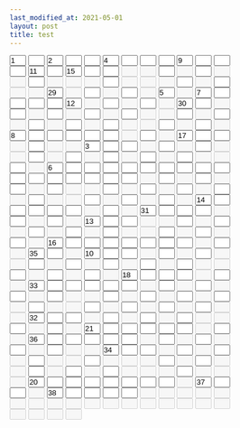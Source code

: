 ```yaml
---
last_modified_at: 2021-05-01
layout: post
title: test
---
```

<style>
* { 
    margin: 0;
    padding: 0;
    box-sizing: border-box;
}
</style>
<form action="/">
<input type="text" id=id1 name="fname" size="1" value="1" >
<input type="text" id=id2 name="fname" size="1"  >
<input type="text" id=id3 name="fname" size="1" value="2" >
<input type="text" id=id4 name="fname" size="1"  >
<input type="text" id=id5 name="fname" size="1"  >
<input type="text" id=id6 name="fname" size="1" value="4" >
<input type="text" id=id7 name="fname" size="1"  >
<input type="text" id=id8 name="fname" size="1"  >
<input type="text" id=id9 name="fname" size="1"  >
<input type="text" id=id10 name="fname" size="1" value="9" >
<input type="text" id=id11 name="fname" size="1"  >
<input type="text" id=id12 name="fname" size="1"  >
<input type="text" id=id13 name="fname" size="1"  >
<input type="text" id=id14 name="fname" size="1" value="11" >
<input type="text" id=id15 name="fname" size="1"  >
<input type="text" id=id16 name="fname" size="1" value="15" >
<input type="text" id=id17 name="fname" size="1"  >
<input type="text" id=id18 name="fname" size="1"  >
<input type="text" id=id19 name="fname" size="1" disabled size="1">
<input type="text" id=id20 name="fname" size="1" disabled size="1">
<input type="text" id=id21 name="fname" size="1"  >
<input type="text" id=id22 name="fname" size="1" disabled size="1">
<input type="text" id=id23 name="fname" size="1"  >
<input type="text" id=id24 name="fname" size="1" disabled size="1">
<input type="text" id=id25 name="fname" size="1" disabled size="1">
<input type="text" id=id26 name="fname" size="1"  >
<input type="text" id=id27 name="fname" size="1" disabled size="1">
<input type="text" id=id28 name="fname" size="1" disabled size="1">
<input type="text" id=id29 name="fname" size="1" disabled size="1">
<input type="text" id=id30 name="fname" size="1"  >
<input type="text" id=id31 name="fname" size="1" disabled size="1">
<input type="text" id=id32 name="fname" size="1" disabled size="1">
<input type="text" id=id33 name="fname" size="1" disabled size="1">
<input type="text" id=id34 name="fname" size="1"  >
<input type="text" id=id35 name="fname" size="1" disabled size="1">
<input type="text" id=id36 name="fname" size="1"  >
<input type="text" id=id37 name="fname" size="1" disabled size="1">
<input type="text" id=id38 name="fname" size="1" disabled size="1">
<input type="text" id=id39 name="fname" size="1" value="29" >
<input type="text" id=id40 name="fname" size="1" disabled size="1">
<input type="text" id=id41 name="fname" size="1"  >
<input type="text" id=id42 name="fname" size="1" disabled size="1">
<input type="text" id=id43 name="fname" size="1"  >
<input type="text" id=id44 name="fname" size="1" disabled size="1">
<input type="text" id=id45 name="fname" size="1" value="5" >
<input type="text" id=id46 name="fname" size="1" disabled size="1">
<input type="text" id=id47 name="fname" size="1" value="7" >
<input type="text" id=id48 name="fname" size="1"  >
<input type="text" id=id49 name="fname" size="1"  >
<input type="text" id=id50 name="fname" size="1"  >
<input type="text" id=id51 name="fname" size="1"  >
<input type="text" id=id52 name="fname" size="1" value="12" >
<input type="text" id=id53 name="fname" size="1" disabled size="1">
<input type="text" id=id54 name="fname" size="1"  >
<input type="text" id=id55 name="fname" size="1" disabled size="1">
<input type="text" id=id56 name="fname" size="1"  >
<input type="text" id=id57 name="fname" size="1" disabled size="1">
<input type="text" id=id58 name="fname" size="1" value="30" >
<input type="text" id=id59 name="fname" size="1"  >
<input type="text" id=id60 name="fname" size="1" disabled size="1">
<input type="text" id=id61 name="fname" size="1"  >
<input type="text" id=id62 name="fname" size="1" disabled size="1">
<input type="text" id=id63 name="fname" size="1"  >
<input type="text" id=id64 name="fname" size="1" disabled size="1">
<input type="text" id=id65 name="fname" size="1"  >
<input type="text" id=id66 name="fname" size="1" disabled size="1">
<input type="text" id=id67 name="fname" size="1"  >
<input type="text" id=id68 name="fname" size="1" disabled size="1">
<input type="text" id=id69 name="fname" size="1" disabled size="1">
<input type="text" id=id70 name="fname" size="1"  >
<input type="text" id=id71 name="fname" size="1" disabled size="1">
<input type="text" id=id72 name="fname" size="1"  >
<input type="text" id=id73 name="fname" size="1" disabled size="1">
<input type="text" id=id74 name="fname" size="1"  >
<input type="text" id=id75 name="fname" size="1" disabled size="1">
<input type="text" id=id76 name="fname" size="1"  >
<input type="text" id=id77 name="fname" size="1" disabled size="1">
<input type="text" id=id78 name="fname" size="1"  >
<input type="text" id=id79 name="fname" size="1" disabled size="1">
<input type="text" id=id80 name="fname" size="1" disabled size="1">
<input type="text" id=id81 name="fname" size="1"  >
<input type="text" id=id82 name="fname" size="1" disabled size="1">
<input type="text" id=id83 name="fname" size="1"  >
<input type="text" id=id84 name="fname" size="1" disabled size="1">
<input type="text" id=id85 name="fname" size="1" value="8" >
<input type="text" id=id86 name="fname" size="1"  >
<input type="text" id=id87 name="fname" size="1"  >
<input type="text" id=id88 name="fname" size="1"  >
<input type="text" id=id89 name="fname" size="1"  >
<input type="text" id=id90 name="fname" size="1"  >
<input type="text" id=id91 name="fname" size="1" disabled size="1">
<input type="text" id=id92 name="fname" size="1"  >
<input type="text" id=id93 name="fname" size="1" disabled size="1">
<input type="text" id=id94 name="fname" size="1" value="17" >
<input type="text" id=id95 name="fname" size="1"  >
<input type="text" id=id96 name="fname" size="1"  >
<input type="text" id=id97 name="fname" size="1" disabled size="1">
<input type="text" id=id98 name="fname" size="1"  >
<input type="text" id=id99 name="fname" size="1" disabled size="1">
<input type="text" id=id100 name="fname" size="1" disabled size="1">
<input type="text" id=id101 name="fname" size="1" value="3" >
<input type="text" id=id102 name="fname" size="1"  >
<input type="text" id=id103 name="fname" size="1"  >
<input type="text" id=id104 name="fname" size="1" disabled size="1">
<input type="text" id=id105 name="fname" size="1"  >
<input type="text" id=id106 name="fname" size="1" disabled size="1">
<input type="text" id=id107 name="fname" size="1"  >
<input type="text" id=id108 name="fname" size="1" disabled size="1">
<input type="text" id=id109 name="fname" size="1" disabled size="1">
<input type="text" id=id110 name="fname" size="1"  >
<input type="text" id=id111 name="fname" size="1" disabled size="1">
<input type="text" id=id112 name="fname" size="1"  >
<input type="text" id=id113 name="fname" size="1" disabled size="1">
<input type="text" id=id114 name="fname" size="1"  >
<input type="text" id=id115 name="fname" size="1" disabled size="1">
<input type="text" id=id116 name="fname" size="1"  >
<input type="text" id=id117 name="fname" size="1" disabled size="1">
<input type="text" id=id118 name="fname" size="1"  >
<input type="text" id=id119 name="fname" size="1" disabled size="1">
<input type="text" id=id120 name="fname" size="1" disabled size="1">
<input type="text" id=id121 name="fname" size="1"  >
<input type="text" id=id122 name="fname" size="1" disabled size="1">
<input type="text" id=id123 name="fname" size="1" value="6" >
<input type="text" id=id124 name="fname" size="1"  >
<input type="text" id=id125 name="fname" size="1"  >
<input type="text" id=id126 name="fname" size="1"  >
<input type="text" id=id127 name="fname" size="1"  >
<input type="text" id=id128 name="fname" size="1"  >
<input type="text" id=id129 name="fname" size="1"  >
<input type="text" id=id130 name="fname" size="1"  >
<input type="text" id=id131 name="fname" size="1"  >
<input type="text" id=id132 name="fname" size="1"  >
<input type="text" id=id133 name="fname" size="1"  >
<input type="text" id=id134 name="fname" size="1"  >
<input type="text" id=id135 name="fname" size="1"  >
<input type="text" id=id136 name="fname" size="1"  >
<input type="text" id=id137 name="fname" size="1"  >
<input type="text" id=id138 name="fname" size="1"  >
<input type="text" id=id139 name="fname" size="1"  >
<input type="text" id=id140 name="fname" size="1" disabled size="1">
<input type="text" id=id141 name="fname" size="1"  >
<input type="text" id=id142 name="fname" size="1" disabled size="1">
<input type="text" id=id143 name="fname" size="1"  >
<input type="text" id=id144 name="fname" size="1" disabled size="1">
<input type="text" id=id145 name="fname" size="1"  >
<input type="text" id=id146 name="fname" size="1" disabled size="1">
<input type="text" id=id147 name="fname" size="1"  >
<input type="text" id=id148 name="fname" size="1" disabled size="1">
<input type="text" id=id149 name="fname" size="1" disabled size="1">
<input type="text" id=id150 name="fname" size="1"  >
<input type="text" id=id151 name="fname" size="1" disabled size="1">
<input type="text" id=id152 name="fname" size="1"  >
<input type="text" id=id153 name="fname" size="1" disabled size="1">
<input type="text" id=id154 name="fname" size="1"  >
<input type="text" id=id155 name="fname" size="1" disabled size="1">
<input type="text" id=id156 name="fname" size="1"  >
<input type="text" id=id157 name="fname" size="1" disabled size="1">
<input type="text" id=id158 name="fname" size="1"  >
<input type="text" id=id159 name="fname" size="1" disabled size="1">
<input type="text" id=id160 name="fname" size="1" disabled size="1">
<input type="text" id=id161 name="fname" size="1"  >
<input type="text" id=id162 name="fname" size="1" disabled size="1">
<input type="text" id=id163 name="fname" size="1"  >
<input type="text" id=id164 name="fname" size="1" disabled size="1">
<input type="text" id=id165 name="fname" size="1"  >
<input type="text" id=id166 name="fname" size="1" disabled size="1">
<input type="text" id=id167 name="fname" size="1" value="14" >
<input type="text" id=id168 name="fname" size="1"  >
<input type="text" id=id169 name="fname" size="1"  >
<input type="text" id=id170 name="fname" size="1"  >
<input type="text" id=id171 name="fname" size="1"  >
<input type="text" id=id172 name="fname" size="1"  >
<input type="text" id=id173 name="fname" size="1" disabled size="1">
<input type="text" id=id174 name="fname" size="1"  >
<input type="text" id=id175 name="fname" size="1" disabled size="1">
<input type="text" id=id176 name="fname" size="1" value="31" >
<input type="text" id=id177 name="fname" size="1"  >
<input type="text" id=id178 name="fname" size="1"  >
<input type="text" id=id179 name="fname" size="1"  >
<input type="text" id=id180 name="fname" size="1" disabled size="1">
<input type="text" id=id181 name="fname" size="1"  >
<input type="text" id=id182 name="fname" size="1" disabled size="1">
<input type="text" id=id183 name="fname" size="1"  >
<input type="text" id=id184 name="fname" size="1" disabled size="1">
<input type="text" id=id185 name="fname" size="1" value="13" >
<input type="text" id=id186 name="fname" size="1"  >
<input type="text" id=id187 name="fname" size="1"  >
<input type="text" id=id188 name="fname" size="1" disabled size="1">
<input type="text" id=id189 name="fname" size="1" disabled size="1">
<input type="text" id=id190 name="fname" size="1"  >
<input type="text" id=id191 name="fname" size="1" disabled size="1">
<input type="text" id=id192 name="fname" size="1"  >
<input type="text" id=id193 name="fname" size="1" disabled size="1">
<input type="text" id=id194 name="fname" size="1"  >
<input type="text" id=id195 name="fname" size="1" disabled size="1">
<input type="text" id=id196 name="fname" size="1"  >
<input type="text" id=id197 name="fname" size="1" disabled size="1">
<input type="text" id=id198 name="fname" size="1"  >
<input type="text" id=id199 name="fname" size="1" disabled size="1">
<input type="text" id=id200 name="fname" size="1" disabled size="1">
<input type="text" id=id201 name="fname" size="1"  >
<input type="text" id=id202 name="fname" size="1" disabled size="1">
<input type="text" id=id203 name="fname" size="1"  >
<input type="text" id=id204 name="fname" size="1" disabled size="1">
<input type="text" id=id205 name="fname" size="1"  >
<input type="text" id=id206 name="fname" size="1" disabled size="1">
<input type="text" id=id207 name="fname" size="1" value="16" >
<input type="text" id=id208 name="fname" size="1"  >
<input type="text" id=id209 name="fname" size="1"  >
<input type="text" id=id210 name="fname" size="1"  >
<input type="text" id=id211 name="fname" size="1"  >
<input type="text" id=id212 name="fname" size="1"  >
<input type="text" id=id213 name="fname" size="1"  >
<input type="text" id=id214 name="fname" size="1"  >
<input type="text" id=id215 name="fname" size="1" disabled size="1">
<input type="text" id=id216 name="fname" size="1"  >
<input type="text" id=id217 name="fname" size="1" disabled size="1">
<input type="text" id=id218 name="fname" size="1" value="35" >
<input type="text" id=id219 name="fname" size="1"  >
<input type="text" id=id220 name="fname" size="1" disabled size="1">
<input type="text" id=id221 name="fname" size="1" value="10" >
<input type="text" id=id222 name="fname" size="1"  >
<input type="text" id=id223 name="fname" size="1"  >
<input type="text" id=id224 name="fname" size="1" disabled size="1">
<input type="text" id=id225 name="fname" size="1"  >
<input type="text" id=id226 name="fname" size="1" disabled size="1">
<input type="text" id=id227 name="fname" size="1"  >
<input type="text" id=id228 name="fname" size="1" disabled size="1">
<input type="text" id=id229 name="fname" size="1" disabled size="1">
<input type="text" id=id230 name="fname" size="1"  >
<input type="text" id=id231 name="fname" size="1" disabled size="1">
<input type="text" id=id232 name="fname" size="1"  >
<input type="text" id=id233 name="fname" size="1" disabled size="1">
<input type="text" id=id234 name="fname" size="1"  >
<input type="text" id=id235 name="fname" size="1" disabled size="1">
<input type="text" id=id236 name="fname" size="1"  >
<input type="text" id=id237 name="fname" size="1" disabled size="1">
<input type="text" id=id238 name="fname" size="1"  >
<input type="text" id=id239 name="fname" size="1" disabled size="1">
<input type="text" id=id240 name="fname" size="1" disabled size="1">
<input type="text" id=id241 name="fname" size="1"  >
<input type="text" id=id242 name="fname" size="1" disabled size="1">
<input type="text" id=id243 name="fname" size="1"  >
<input type="text" id=id244 name="fname" size="1" disabled size="1">
<input type="text" id=id245 name="fname" size="1"  >
<input type="text" id=id246 name="fname" size="1" disabled size="1">
<input type="text" id=id247 name="fname" size="1" value="18" >
<input type="text" id=id248 name="fname" size="1"  >
<input type="text" id=id249 name="fname" size="1"  >
<input type="text" id=id250 name="fname" size="1"  >
<input type="text" id=id251 name="fname" size="1" disabled size="1">
<input type="text" id=id252 name="fname" size="1"  >
<input type="text" id=id253 name="fname" size="1" disabled size="1">
<input type="text" id=id254 name="fname" size="1" value="33" >
<input type="text" id=id255 name="fname" size="1"  >
<input type="text" id=id256 name="fname" size="1"  >
<input type="text" id=id257 name="fname" size="1"  >
<input type="text" id=id258 name="fname" size="1"  >
<input type="text" id=id259 name="fname" size="1"  >
<input type="text" id=id260 name="fname" size="1" disabled size="1">
<input type="text" id=id261 name="fname" size="1"  >
<input type="text" id=id262 name="fname" size="1" disabled size="1">
<input type="text" id=id263 name="fname" size="1"  >
<input type="text" id=id264 name="fname" size="1" disabled size="1">
<input type="text" id=id265 name="fname" size="1"  >
<input type="text" id=id266 name="fname" size="1" disabled size="1">
<input type="text" id=id267 name="fname" size="1"  >
<input type="text" id=id268 name="fname" size="1" disabled size="1">
<input type="text" id=id269 name="fname" size="1" disabled size="1">
<input type="text" id=id270 name="fname" size="1"  >
<input type="text" id=id271 name="fname" size="1" disabled size="1">
<input type="text" id=id272 name="fname" size="1"  >
<input type="text" id=id273 name="fname" size="1" disabled size="1">
<input type="text" id=id274 name="fname" size="1"  >
<input type="text" id=id275 name="fname" size="1" disabled size="1">
<input type="text" id=id276 name="fname" size="1"  >
<input type="text" id=id277 name="fname" size="1" disabled size="1">
<input type="text" id=id278 name="fname" size="1"  >
<input type="text" id=id279 name="fname" size="1" disabled size="1">
<input type="text" id=id280 name="fname" size="1" disabled size="1">
<input type="text" id=id281 name="fname" size="1"  >
<input type="text" id=id282 name="fname" size="1" disabled size="1">
<input type="text" id=id283 name="fname" size="1"  >
<input type="text" id=id284 name="fname" size="1" disabled size="1">
<input type="text" id=id285 name="fname" size="1"  >
<input type="text" id=id286 name="fname" size="1" disabled size="1">
<input type="text" id=id287 name="fname" size="1"  >
<input type="text" id=id288 name="fname" size="1" disabled size="1">
<input type="text" id=id289 name="fname" size="1" disabled size="1">
<input type="text" id=id290 name="fname" size="1" value="32" >
<input type="text" id=id291 name="fname" size="1"  >
<input type="text" id=id292 name="fname" size="1"  >
<input type="text" id=id293 name="fname" size="1" disabled size="1">
<input type="text" id=id294 name="fname" size="1"  >
<input type="text" id=id295 name="fname" size="1" disabled size="1">
<input type="text" id=id296 name="fname" size="1"  >
<input type="text" id=id297 name="fname" size="1" disabled size="1">
<input type="text" id=id298 name="fname" size="1"  >
<input type="text" id=id299 name="fname" size="1" disabled size="1">
<input type="text" id=id300 name="fname" size="1" disabled size="1">
<input type="text" id=id301 name="fname" size="1"  >
<input type="text" id=id302 name="fname" size="1" disabled size="1">
<input type="text" id=id303 name="fname" size="1"  >
<input type="text" id=id304 name="fname" size="1" disabled size="1">
<input type="text" id=id305 name="fname" size="1" value="21" >
<input type="text" id=id306 name="fname" size="1"  >
<input type="text" id=id307 name="fname" size="1"  >
<input type="text" id=id308 name="fname" size="1"  >
<input type="text" id=id309 name="fname" size="1"  >
<input type="text" id=id310 name="fname" size="1"  >
<input type="text" id=id311 name="fname" size="1" disabled size="1">
<input type="text" id=id312 name="fname" size="1"  >
<input type="text" id=id313 name="fname" size="1" disabled size="1">
<input type="text" id=id314 name="fname" size="1" value="36" >
<input type="text" id=id315 name="fname" size="1"  >
<input type="text" id=id316 name="fname" size="1"  >
<input type="text" id=id317 name="fname" size="1"  >
<input type="text" id=id318 name="fname" size="1"  >
<input type="text" id=id319 name="fname" size="1"  >
<input type="text" id=id320 name="fname" size="1" disabled size="1">
<input type="text" id=id321 name="fname" size="1"  >
<input type="text" id=id322 name="fname" size="1" disabled size="1">
<input type="text" id=id323 name="fname" size="1"  >
<input type="text" id=id324 name="fname" size="1" disabled size="1">
<input type="text" id=id325 name="fname" size="1"  >
<input type="text" id=id326 name="fname" size="1" disabled size="1">
<input type="text" id=id327 name="fname" size="1"  >
<input type="text" id=id328 name="fname" size="1" disabled size="1">
<input type="text" id=id329 name="fname" size="1" disabled size="1">
<input type="text" id=id330 name="fname" size="1" value="34" >
<input type="text" id=id331 name="fname" size="1"  >
<input type="text" id=id332 name="fname" size="1"  >
<input type="text" id=id333 name="fname" size="1" disabled size="1">
<input type="text" id=id334 name="fname" size="1"  >
<input type="text" id=id335 name="fname" size="1" disabled size="1">
<input type="text" id=id336 name="fname" size="1"  >
<input type="text" id=id337 name="fname" size="1" disabled size="1">
<input type="text" id=id338 name="fname" size="1"  >
<input type="text" id=id339 name="fname" size="1" disabled size="1">
<input type="text" id=id340 name="fname" size="1" disabled size="1">
<input type="text" id=id341 name="fname" size="1"  >
<input type="text" id=id342 name="fname" size="1" disabled size="1">
<input type="text" id=id343 name="fname" size="1" disabled size="1">
<input type="text" id=id344 name="fname" size="1" disabled size="1">
<input type="text" id=id345 name="fname" size="1"  >
<input type="text" id=id346 name="fname" size="1" disabled size="1">
<input type="text" id=id347 name="fname" size="1"  >
<input type="text" id=id348 name="fname" size="1" disabled size="1">
<input type="text" id=id349 name="fname" size="1" disabled size="1">
<input type="text" id=id350 name="fname" size="1"  >
<input type="text" id=id351 name="fname" size="1" disabled size="1">
<input type="text" id=id352 name="fname" size="1"  >
<input type="text" id=id353 name="fname" size="1" disabled size="1">
<input type="text" id=id354 name="fname" size="1"  >
<input type="text" id=id355 name="fname" size="1" disabled size="1">
<input type="text" id=id356 name="fname" size="1" disabled size="1">
<input type="text" id=id357 name="fname" size="1" disabled size="1">
<input type="text" id=id358 name="fname" size="1"  >
<input type="text" id=id359 name="fname" size="1" disabled size="1">
<input type="text" id=id360 name="fname" size="1" disabled size="1">
<input type="text" id=id361 name="fname" size="1" disabled size="1">
<input type="text" id=id362 name="fname" size="1" value="20" >
<input type="text" id=id363 name="fname" size="1"  >
<input type="text" id=id364 name="fname" size="1"  >
<input type="text" id=id365 name="fname" size="1"  >
<input type="text" id=id366 name="fname" size="1"  >
<input type="text" id=id367 name="fname" size="1"  >
<input type="text" id=id368 name="fname" size="1"  >
<input type="text" id=id369 name="fname" size="1"  >
<input type="text" id=id370 name="fname" size="1" disabled size="1">
<input type="text" id=id371 name="fname" size="1" value="37" >
<input type="text" id=id372 name="fname" size="1"  >
<input type="text" id=id373 name="fname" size="1"  >
<input type="text" id=id374 name="fname" size="1" disabled size="1">
<input type="text" id=id375 name="fname" size="1" value="38" >
<input type="text" id=id376 name="fname" size="1"  >
<input type="text" id=id377 name="fname" size="1"  >
<input type="text" id=id378 name="fname" size="1"  >
<input type="text" id=id379 name="fname" size="1"  >
<input type="text" id=id380 name="fname" size="1" disabled size="1">
<input type="text" id=id381 name="fname" size="1" disabled size="1">
<input type="text" id=id382 name="fname" size="1" disabled size="1">
<input type="text" id=id383 name="fname" size="1" disabled size="1">
<input type="text" id=id384 name="fname" size="1" disabled size="1">
<input type="text" id=id385 name="fname" size="1" disabled size="1">
<input type="text" id=id386 name="fname" size="1" disabled size="1">
<input type="text" id=id387 name="fname" size="1" disabled size="1">
<input type="text" id=id388 name="fname" size="1" disabled size="1">
<input type="text" id=id389 name="fname" size="1" disabled size="1">
<input type="text" id=id390 name="fname" size="1" disabled size="1">
<input type="text" id=id391 name="fname" size="1" disabled size="1">
<input type="text" id=id392 name="fname" size="1" disabled size="1">
<input type="text" id=id393 name="fname" size="1" disabled size="1">
<input type="text" id=id394 name="fname" size="1" disabled size="1">
<input type="text" id=id395 name="fname" size="1" disabled size="1">
<input type="text" id=id396 name="fname" size="1" disabled size="1">
<input type="text" id=id397 name="fname" size="1" disabled size="1">
<input type="text" id=id398 name="fname" size="1" disabled size="1">
<input type="text" id=id399 name="fname" size="1" disabled size="1">
<input type="text" id=id400 name="fname" size="1" disabled size="1">

</form>
